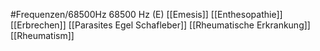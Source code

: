 #Frequenzen/68500Hz
68500 Hz (E)
[[Emesis]]
[[Enthesopathie]]
[[Erbrechen]]
[[Parasites Egel Schafleber]]
[[Rheumatische Erkrankung]]
[[Rheumatism]]